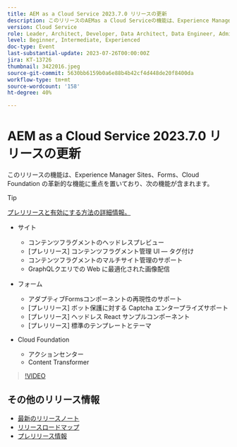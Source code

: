```yaml
---
title: AEM as a Cloud Service 2023.7.0 リリースの更新
description: このリリースのAEMas a Cloud Serviceの機能は、Experience Manager Sites、Forms、Cloud Foundation のイノベーションに重点を置いています。
version: Cloud Service
role: Leader, Architect, Developer, Data Architect, Data Engineer, Admin, User
level: Beginner, Intermediate, Experienced
doc-type: Event
last-substantial-update: 2023-07-26T00:00:00Z
jira: KT-13726
thumbnail: 3422016.jpeg
source-git-commit: 5630bb6159b0a6e88b4b42cf4d448de20f8400da
workflow-type: tm+mt
source-wordcount: '158'
ht-degree: 40%

---
```



# AEM as a Cloud Service 2023.7.0 リリースの更新

このリリースの機能は、Experience Manager Sites、Forms、Cloud Foundation の革新的な機能に重点を置いており、次の機能が含まれます。

>[!TIP]
>
>[プレリリースと有効にする方法の詳細情報。](https://experienceleague.adobe.com/docs/experience-manager-cloud-service/content/release-notes/prerelease.html?lang=ja)

* サイト
   * コンテンツフラグメントのヘッドレスプレビュー
   * [プレリリース] コンテンツフラグメント管理 UI — タグ付け
   * コンテンツフラグメントのマルチサイト管理のサポート
   * GraphQLクエリでの Web に最適化された画像配信

* フォーム
   * アダプティブFormsコンポーネントの再現性のサポート
   * [プレリリース] ボット保護に対する Captcha エンタープライズサポート
   * [プレリリース] ヘッドレス React サンプルコンポーネント
   * [プレリリース] 標準のテンプレートとテーマ

* Cloud Foundation
   * アクションセンター
   * Content Transformer

>[!VIDEO](https://video.tv.adobe.com/v/3422016/?learn=on)


<!-- Have questions about the release?  Discuss the release in [Experience League Communities](https://adobe.ly/444zA4U) -->

## その他のリリース情報

* [最新のリリースノート](https://experienceleague.adobe.com/docs/experience-manager-cloud-service/content/release-notes/home.html?lang=ja)
* [リリースロードマップ](https://experienceleague.adobe.com/docs/experience-manager-release-information/aem-release-updates/update-releases-roadmap.html?lang=ja)
* [プレリリース情報](https://experienceleague.adobe.com/docs/experience-manager-cloud-service/content/release-notes/prerelease.html?lang=ja)